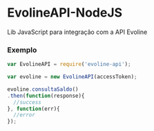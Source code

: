 # EvolineAPI-NodeJS
Lib JavaScript para integração com a API Evoline

### Exemplo
```javascript
var EvolineAPI = require('evoline-api');

var evoline = new EvolineAPI(accessToken);

evoline.consultaSaldo()
.then(function(response){
  //success
}, function(err){
  //error
});
```
